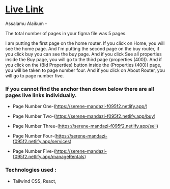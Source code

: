 # [Live Link](https://serene-mandazi-f095f2.netlify.app/)

Assalamu Alaikum -

The total number of pages in your figma file was 5 pages.

I am putting the first page on the home router. If you click on Home, you will see the home page. And I'm putting the second page on the buy router, if you click buy you can see the buy page. And if you click See all properties inside the Buy page, you will go to the third page (properties (400)). And if you click on the (Bid Properties) button inside the (Properties (400)) page, you will be taken to page number four. And if you click on About Router, you will go to page number five.

### If you cannot find the anchor then down below there are all pages live links individually.

- Page Number One-(https://serene-mandazi-f095f2.netlify.app/)

- Page Number Two-(https://serene-mandazi-f095f2.netlify.app/buy)

- Page Number Three-(https://serene-mandazi-f095f2.netlify.app/sell)

- Page Number Four-(https://serene-mandazi-f095f2.netlify.app/services)

- Page Number Five-(https://serene-mandazi-f095f2.netlify.app/manageRentals)

### Technologies used :

- Tailwind CSS, React,
